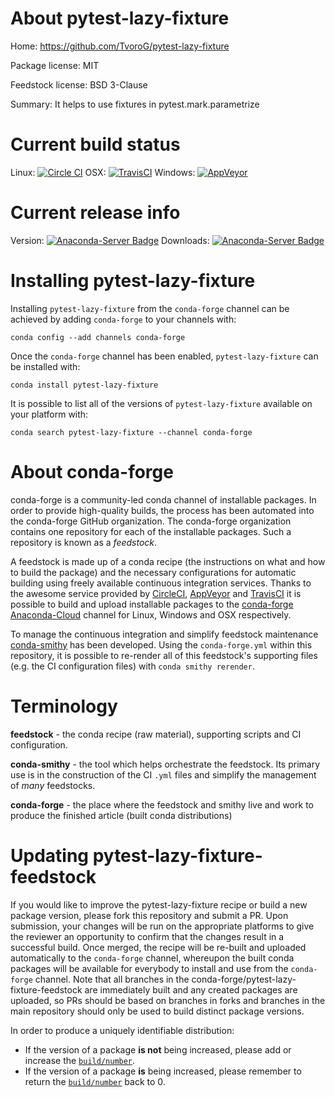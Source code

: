 About pytest-lazy-fixture
=========================

Home: https://github.com/TvoroG/pytest-lazy-fixture

Package license: MIT

Feedstock license: BSD 3-Clause

Summary: It helps to use fixtures in pytest.mark.parametrize



Current build status
====================

Linux: [![Circle CI](https://circleci.com/gh/conda-forge/pytest-lazy-fixture-feedstock.svg?style=shield)](https://circleci.com/gh/conda-forge/pytest-lazy-fixture-feedstock)
OSX: [![TravisCI](https://travis-ci.org/conda-forge/pytest-lazy-fixture-feedstock.svg?branch=master)](https://travis-ci.org/conda-forge/pytest-lazy-fixture-feedstock)
Windows: [![AppVeyor](https://ci.appveyor.com/api/projects/status/github/conda-forge/pytest-lazy-fixture-feedstock?svg=True)](https://ci.appveyor.com/project/conda-forge/pytest-lazy-fixture-feedstock/branch/master)

Current release info
====================
Version: [![Anaconda-Server Badge](https://anaconda.org/conda-forge/pytest-lazy-fixture/badges/version.svg)](https://anaconda.org/conda-forge/pytest-lazy-fixture)
Downloads: [![Anaconda-Server Badge](https://anaconda.org/conda-forge/pytest-lazy-fixture/badges/downloads.svg)](https://anaconda.org/conda-forge/pytest-lazy-fixture)

Installing pytest-lazy-fixture
==============================

Installing `pytest-lazy-fixture` from the `conda-forge` channel can be achieved by adding `conda-forge` to your channels with:

```
conda config --add channels conda-forge
```

Once the `conda-forge` channel has been enabled, `pytest-lazy-fixture` can be installed with:

```
conda install pytest-lazy-fixture
```

It is possible to list all of the versions of `pytest-lazy-fixture` available on your platform with:

```
conda search pytest-lazy-fixture --channel conda-forge
```


About conda-forge
=================

conda-forge is a community-led conda channel of installable packages.
In order to provide high-quality builds, the process has been automated into the
conda-forge GitHub organization. The conda-forge organization contains one repository
for each of the installable packages. Such a repository is known as a *feedstock*.

A feedstock is made up of a conda recipe (the instructions on what and how to build
the package) and the necessary configurations for automatic building using freely
available continuous integration services. Thanks to the awesome service provided by
[CircleCI](https://circleci.com/), [AppVeyor](http://www.appveyor.com/)
and [TravisCI](https://travis-ci.org/) it is possible to build and upload installable
packages to the [conda-forge](https://anaconda.org/conda-forge)
[Anaconda-Cloud](http://docs.anaconda.org/) channel for Linux, Windows and OSX respectively.

To manage the continuous integration and simplify feedstock maintenance
[conda-smithy](http://github.com/conda-forge/conda-smithy) has been developed.
Using the ``conda-forge.yml`` within this repository, it is possible to re-render all of
this feedstock's supporting files (e.g. the CI configuration files) with ``conda smithy rerender``.


Terminology
===========

**feedstock** - the conda recipe (raw material), supporting scripts and CI configuration.

**conda-smithy** - the tool which helps orchestrate the feedstock.
                   Its primary use is in the construction of the CI ``.yml`` files
                   and simplify the management of *many* feedstocks.

**conda-forge** - the place where the feedstock and smithy live and work to
                  produce the finished article (built conda distributions)


Updating pytest-lazy-fixture-feedstock
======================================

If you would like to improve the pytest-lazy-fixture recipe or build a new
package version, please fork this repository and submit a PR. Upon submission,
your changes will be run on the appropriate platforms to give the reviewer an
opportunity to confirm that the changes result in a successful build. Once
merged, the recipe will be re-built and uploaded automatically to the
`conda-forge` channel, whereupon the built conda packages will be available for
everybody to install and use from the `conda-forge` channel.
Note that all branches in the conda-forge/pytest-lazy-fixture-feedstock are
immediately built and any created packages are uploaded, so PRs should be based
on branches in forks and branches in the main repository should only be used to
build distinct package versions.

In order to produce a uniquely identifiable distribution:
 * If the version of a package **is not** being increased, please add or increase
   the [``build/number``](http://conda.pydata.org/docs/building/meta-yaml.html#build-number-and-string).
 * If the version of a package **is** being increased, please remember to return
   the [``build/number``](http://conda.pydata.org/docs/building/meta-yaml.html#build-number-and-string)
   back to 0.
